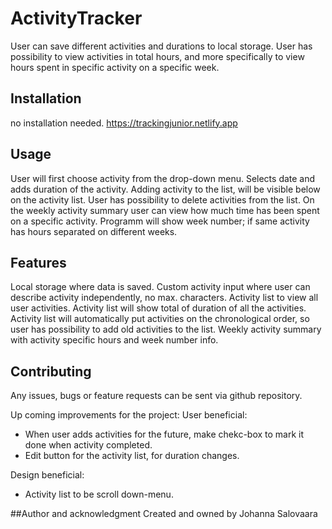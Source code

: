 # ActivityTracker

User can save different activities and durations to local storage. User has possibility to view activities in total hours, and more specifically to view hours spent in specific activity on a specific week.

## Installation
no installation needed.
https://trackingjunior.netlify.app

## Usage

User will first choose activity from the drop-down menu. Selects date and adds duration of the activity.
Adding activity to the list, will be visible below on the activity list.
User has possibility to delete activities from the list. 
On the weekly activity summary user can view how much time has been spent on a specific activity.
Programm will show week number; if same activity has hours separated on different weeks.

## Features

Local storage where data is saved. Custom activity input where user can describe activity independently, no max. characters. Activity list to view all user activities. Activity list will show total of duration of all the activities.
Activity list will automatically put activities on the chronological order, so user has possibility to add old activities to the list. Weekly activity summary with activity specific hours and week number info. 

## Contributing

Any issues, bugs or feature requests can be sent via github repository.

Up coming improvements for the project: 
User beneficial:
- When user adds activities for the future, make chekc-box to mark it done when activity completed.
- Edit button for the activity list, for duration changes.

Design beneficial:
- Activity list to be scroll down-menu.

##Author and acknowledgment
Created and owned by Johanna Salovaara



